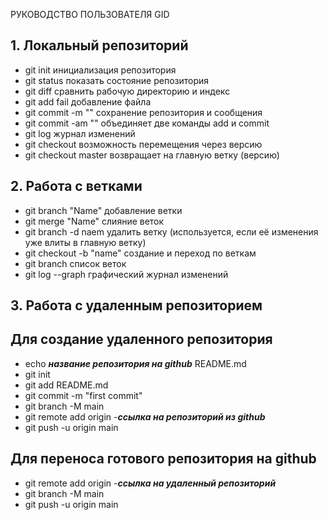 РУКОВОДСТВО ПОЛЬЗОВАТЕЛЯ GID
## 1. Локальный репозиторий
* git init инициализация репозитория
* git status показать состояние репозитория
* git diff сравнить рабочую директорию и индекс
* git add fail добавление файла
* git commit -m "" сохранение репозитория и сообщения
* git commit -am "" объединяет две команды add и commit
* git log журнал изменений
* git checkout возможность перемещения через версию
* git checkout master возвращает на главную ветку (версию)
## 2. Работа с ветками
* git branch "Name" добавление ветки
* git merge "Name" слияние веток
* git branch -d naem удалить ветку (используется, если её изменения уже влиты
 в главную ветку)
* git checkout -b "name" создание и переход по веткам
* git branch список веток
* git log --graph графический журнал изменений
## 3. Работа с удаленным репозиторием
## Для создание удаленного репозитория
* echo ***название репозитория на github*** README.md
* git init
* git add README.md
* git commit -m "first commit"
* git branch -M main
* git remote add origin -***ссылка на репозиторий из github***
* git push -u origin main
## Для переноса готового репозитория на github 
* git remote add origin -***ссылка на удаленный репозиторий***
* git branch -M main
* git push -u origin main

